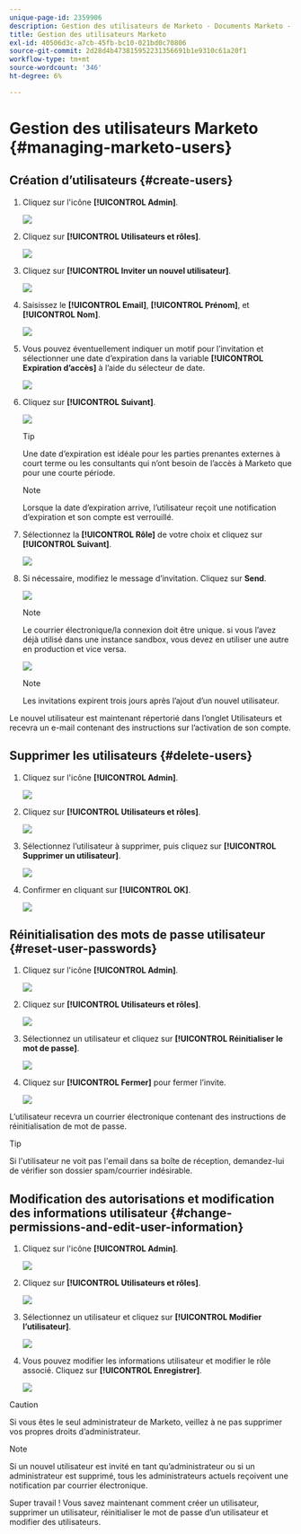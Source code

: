 ```yaml
---
unique-page-id: 2359906
description: Gestion des utilisateurs de Marketo - Documents Marketo - Documentation du produit
title: Gestion des utilisateurs Marketo
exl-id: 40506d3c-a7cb-45fb-bc10-021bd0c70806
source-git-commit: 2d28d4b473815952231356691b1e9310c61a20f1
workflow-type: tm+mt
source-wordcount: '346'
ht-degree: 6%

---
```


# Gestion des utilisateurs Marketo {#managing-marketo-users}

## Création d’utilisateurs {#create-users}

1. Cliquez sur l&#39;icône **[!UICONTROL Admin]**.

   ![](assets/managing-marketo-users-1.png)

1. Cliquez sur **[!UICONTROL Utilisateurs et rôles]**.

   ![](assets/managing-marketo-users-2.png)

1. Cliquez sur **[!UICONTROL Inviter un nouvel utilisateur]**.

   ![](assets/managing-marketo-users-3.png)

1. Saisissez le **[!UICONTROL Email]**, **[!UICONTROL Prénom]**, et **[!UICONTROL Nom]**.

   ![](assets/managing-marketo-users-4.png)

1. Vous pouvez éventuellement indiquer un motif pour l’invitation et sélectionner une date d’expiration dans la variable **[!UICONTROL Expiration d’accès]** à l’aide du sélecteur de date.

   ![](assets/managing-marketo-users-5.png)

1. Cliquez sur **[!UICONTROL Suivant]**.

   ![](assets/managing-marketo-users-6.png)

   >[!TIP]
   >
   >Une date d’expiration est idéale pour les parties prenantes externes à court terme ou les consultants qui n’ont besoin de l’accès à Marketo que pour une courte période.

   >[!NOTE]
   >
   >Lorsque la date d’expiration arrive, l’utilisateur reçoit une notification d’expiration et son compte est verrouillé.

1. Sélectionnez la **[!UICONTROL Rôle]** de votre choix et cliquez sur **[!UICONTROL Suivant]**.

   ![](assets/managing-marketo-users-7.png)

1. Si nécessaire, modifiez le message d’invitation. Cliquez sur **Send**.

   ![](assets/managing-marketo-users-8.png)

   >[!NOTE]
   >
   >Le courrier électronique/la connexion doit être unique. si vous l’avez déjà utilisé dans une instance sandbox, vous devez en utiliser une autre en production et vice versa.

   ![](assets/managing-marketo-users-9.png)

   >[!NOTE]
   >
   >Les invitations expirent trois jours après l’ajout d’un nouvel utilisateur.

Le nouvel utilisateur est maintenant répertorié dans l’onglet Utilisateurs et recevra un e-mail contenant des instructions sur l’activation de son compte.

## Supprimer les utilisateurs {#delete-users}

1. Cliquez sur l&#39;icône **[!UICONTROL Admin]**.

   ![](assets/managing-marketo-users-10.png)

1. Cliquez sur **[!UICONTROL Utilisateurs et rôles]**.

   ![](assets/managing-marketo-users-11.png)

1. Sélectionnez l’utilisateur à supprimer, puis cliquez sur **[!UICONTROL Supprimer un utilisateur]**.

   ![](assets/managing-marketo-users-12.png)

1. Confirmer en cliquant sur **[!UICONTROL OK]**.

   ![](assets/managing-marketo-users-13.png)

## Réinitialisation des mots de passe utilisateur {#reset-user-passwords}

1. Cliquez sur l&#39;icône **[!UICONTROL Admin]**.

   ![](assets/managing-marketo-users-14.png)

1. Cliquez sur **[!UICONTROL Utilisateurs et rôles]**.

   ![](assets/managing-marketo-users-15.png)

1. Sélectionnez un utilisateur et cliquez sur **[!UICONTROL Réinitialiser le mot de passe]**.

   ![](assets/managing-marketo-users-16.png)

1. Cliquez sur **[!UICONTROL Fermer]** pour fermer l’invite.

   ![](assets/managing-marketo-users-17.png)

L’utilisateur recevra un courrier électronique contenant des instructions de réinitialisation de mot de passe.

>[!TIP]
>
>Si l&#39;utilisateur ne voit pas l&#39;email dans sa boîte de réception, demandez-lui de vérifier son dossier spam/courrier indésirable.

## Modification des autorisations et modification des informations utilisateur {#change-permissions-and-edit-user-information}

1. Cliquez sur l&#39;icône **[!UICONTROL Admin]**.

   ![](assets/managing-marketo-users-18.png)

1. Cliquez sur **[!UICONTROL Utilisateurs et rôles]**.

   ![](assets/managing-marketo-users-19.png)

1. Sélectionnez un utilisateur et cliquez sur **[!UICONTROL Modifier l’utilisateur]**.

   ![](assets/managing-marketo-users-20.png)

1. Vous pouvez modifier les informations utilisateur et modifier le rôle associé. Cliquez sur **[!UICONTROL Enregistrer]**.

   ![](assets/managing-marketo-users-21.png)

>[!CAUTION]
>
>Si vous êtes le seul administrateur de Marketo, veillez à ne pas supprimer vos propres droits d’administrateur.

>[!NOTE]
>
>Si un nouvel utilisateur est invité en tant qu’administrateur ou si un administrateur est supprimé, tous les administrateurs actuels reçoivent une notification par courrier électronique.

Super travail ! Vous savez maintenant comment créer un utilisateur, supprimer un utilisateur, réinitialiser le mot de passe d’un utilisateur et modifier des utilisateurs.
